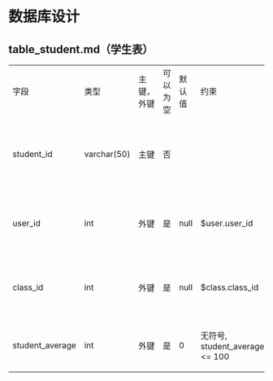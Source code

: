 # 数据库设计

## table_student.md（学生表）

<table>
    <tr>
        <td>字段</td>
        <td>类型</td>
        <td>主键，外键</td>
        <td>可以为空</td>
        <td>默认值</td>
        <td>约束</td>
        <td>说明</td>
    </tr>
    <tr>
        <td>student_id</td>
        <td>varchar(50)</td>
        <td>主键</td>
        <td>否</td>
        <td></td>
        <td></td>
        <td>学生的学号，为student表的主键。</td>
    </tr>
    <tr>
        <td>user_id</td>
        <td>int</td>
        <td>外键</td>
        <td>是</td>
        <td>null</td>
        <td>$user.user_id</td>
        <td>用户的id，为user表的外键。</td>
    </tr>
    <tr>
        <td>class_id</td>
        <td>int</td>
        <td>外键</td>
        <td>是</td>
        <td>null</td>
        <td>$class.class_id</td>
        <td>班级的id，为class表的外键。</td>
    </tr>
    <tr>
        <td>student_average</td>
        <td>int</td>
        <td>外键</td>
        <td>是</td>
        <td>0</td>
        <td>无符号, student_average <= 100</td>
        <td>学生所有课程平均分。</td>
    </tr>
</table>